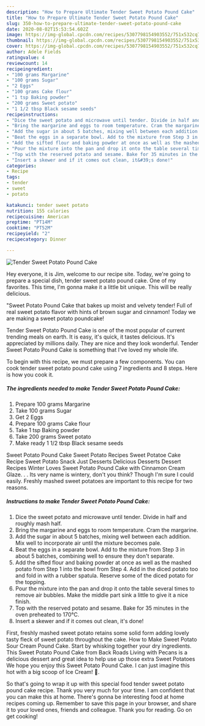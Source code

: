 ```yaml
---
description: "How to Prepare Ultimate Tender Sweet Potato Pound Cake"
title: "How to Prepare Ultimate Tender Sweet Potato Pound Cake"
slug: 350-how-to-prepare-ultimate-tender-sweet-potato-pound-cake
date: 2020-08-02T15:53:54.602Z
image: https://img-global.cpcdn.com/recipes/5307798154903552/751x532cq70/tender-sweet-potato-pound-cake-recipe-main-photo.jpg
thumbnail: https://img-global.cpcdn.com/recipes/5307798154903552/751x532cq70/tender-sweet-potato-pound-cake-recipe-main-photo.jpg
cover: https://img-global.cpcdn.com/recipes/5307798154903552/751x532cq70/tender-sweet-potato-pound-cake-recipe-main-photo.jpg
author: Adele Fields
ratingvalue: 4
reviewcount: 14
recipeingredient:
- "100 grams Margarine"
- "100 grams Sugar"
- "2 Eggs"
- "100 grams Cake flour"
- "1 tsp Baking powder"
- "200 grams Sweet potato"
- "1 1/2 tbsp Black sesame seeds"
recipeinstructions:
- "Dice the sweet potato and microwave until tender. Divide in half and roughly mash half."
- "Bring the margarine and eggs to room temperature. Cram the margarine."
- "Add the sugar in about 5 batches, mixing well between each addition. Mix well to incorporate air until the mixture becomes pale."
- "Beat the eggs in a separate bowl. Add to the mixture from Step 3 in about 5 batches, combining well to ensure they don&#39;t separate."
- "Add the sifted flour and baking powder at once as well as the mashed potato from Step 1 into the bowl from Step 4. Add in the diced potato too and fold in with a rubber spatula. Reserve some of the diced potato for the topping."
- "Pour the mixture into the pan and drop it onto the table several times to remove air bubbles. Make the middle part sink a little to give it a nice finish."
- "Top with the reserved potato and sesame. Bake for 35 minutes in the oven preheated to 170°C."
- "Insert a skewer and if it comes out clean, it&#39;s done!"
categories:
- Recipe
tags:
- tender
- sweet
- potato

katakunci: tender sweet potato 
nutrition: 155 calories
recipecuisine: American
preptime: "PT14M"
cooktime: "PT52M"
recipeyield: "2"
recipecategory: Dinner

---
```



![Tender Sweet Potato Pound Cake](https://img-global.cpcdn.com/recipes/5307798154903552/751x532cq70/tender-sweet-potato-pound-cake-recipe-main-photo.jpg)

Hey everyone, it is Jim, welcome to our recipe site. Today, we're going to prepare a special dish, tender sweet potato pound cake. One of my favorites. This time, I'm gonna make it a little bit unique. This will be really delicious.

&#34;Sweet Potato Pound Cake that bakes up moist and velvety tender! Full of real sweet potato flavor with hints of brown sugar and cinnamon! Today we are making a sweet potato poundcake!

Tender Sweet Potato Pound Cake is one of the most popular of current trending meals on earth. It is easy, it's quick, it tastes delicious. It's appreciated by millions daily. They are nice and they look wonderful. Tender Sweet Potato Pound Cake is something that I've loved my whole life.


To begin with this recipe, we must prepare a few components. You can cook tender sweet potato pound cake using 7 ingredients and 8 steps. Here is how you cook it.

<!--inarticleads1-->

##### The ingredients needed to make Tender Sweet Potato Pound Cake:

1. Prepare 100 grams Margarine
1. Take 100 grams Sugar
1. Get 2 Eggs
1. Prepare 100 grams Cake flour
1. Take 1 tsp Baking powder
1. Take 200 grams Sweet potato
1. Make ready 1 1/2 tbsp Black sesame seeds


Sweet Potato Pound Cake Sweet Potato Recipes Sweet Potatoe Cake Recipe Sweet Potato Snack Just Desserts Delicious Desserts Dessert Recipes Winter Loves Sweet Potato Pound Cake with Cinnamon Cream Glaze. . . Its very name is wintery, don&#39;t you think? Though I&#39;m sure I could easily. Freshly mashed sweet potatoes are important to this recipe for two reasons. 

<!--inarticleads2-->

##### Instructions to make Tender Sweet Potato Pound Cake:

1. Dice the sweet potato and microwave until tender. Divide in half and roughly mash half.
1. Bring the margarine and eggs to room temperature. Cram the margarine.
1. Add the sugar in about 5 batches, mixing well between each addition. Mix well to incorporate air until the mixture becomes pale.
1. Beat the eggs in a separate bowl. Add to the mixture from Step 3 in about 5 batches, combining well to ensure they don&#39;t separate.
1. Add the sifted flour and baking powder at once as well as the mashed potato from Step 1 into the bowl from Step 4. Add in the diced potato too and fold in with a rubber spatula. Reserve some of the diced potato for the topping.
1. Pour the mixture into the pan and drop it onto the table several times to remove air bubbles. Make the middle part sink a little to give it a nice finish.
1. Top with the reserved potato and sesame. Bake for 35 minutes in the oven preheated to 170°C.
1. Insert a skewer and if it comes out clean, it&#39;s done!


First, freshly mashed sweet potato retains some solid form adding lovely tasty fleck of sweet potato throughout the cake. How to Make Sweet Potato Sour Cream Pound Cake. Start by whisking together your dry ingredients. This Sweet Potato Pound Cake from Back Roads Living with Pecans is a delicious dessert and great idea to help use up those extra Sweet Potatoes We hope you enjoy this Sweet Potato Pound Cake. I can just imagine this hot with a big scoop of Ice Cream! 🙂. 

So that's going to wrap it up with this special food tender sweet potato pound cake recipe. Thank you very much for your time. I am confident that you can make this at home. There's gonna be interesting food at home recipes coming up. Remember to save this page in your browser, and share it to your loved ones, friends and colleague. Thank you for reading. Go on get cooking!
